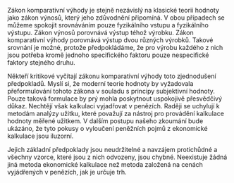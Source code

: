 Zákon komparativní výhody je stejně nezávislý na klasické teorii hodnoty jako zákon výnosů, který jeho zdůvodnění připomíná. V obou případech se můžeme spokojit srovnáváním pouze fyzikálního vstupu a fyzikálního výstupu. Zákon výnosů porovnává výstup téhož výrobku. Zákon komparativní výhody porovnává výstup dvou různých výrobků. Takové srovnání je možné, protože předpokládáme, že pro výrobu každého z nich jsou potřeba kromě jednoho specifického faktoru pouze nespecifické faktory stejného druhu.

Někteří kritikové vyčítají zákonu komparativní výhody toto zjednodušení předpokladů. Myslí si, že moderní teorie hodnoty by vyžadovala přeformulování tohoto zákona v souladu s principy subjektivní hodnoty. Pouze taková formulace by prý mohla poskytnout uspokojivě přesvědčivý důkaz. Nechtějí však kalkulaci vyjadřovat v penězích. Raději se uchylují k metodám analýzy užitku, které považují za nástroj pro provádění kalkulace hodnoty měřené užitkem. V dalším postupu našeho zkoumání bude ukázáno, že tyto pokusy o vyloučení peněžních pojmů z ekonomické kalkulace jsou iluzorní.

Jejich základní předpoklady jsou neudržitelné a navzájem protichůdné a všechny vzorce, které jsou z nich odvozeny, jsou chybné. Neexistuje žádná jiná metoda ekonomické kalkulace než metoda založená na cenách vyjádřených v penězích, jak je určuje trh.